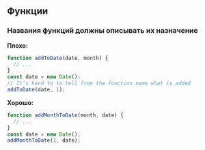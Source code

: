 ## Функции

### Названия функций должны описывать их назначение

**Плохо:**

```javascript
function addToDate(date, month) {
  // ...
}
const date = new Date();
// It's hard to to tell from the function name what is added
addToDate(date, 1);
```

**Хорошо:**

```javascript
function addMonthToDate(month, date) {
  // ...
}
const date = new Date();
addMonthToDate(1, date);
```